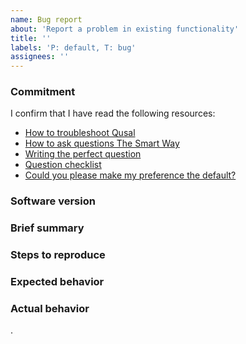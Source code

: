 ```yaml
---
name: Bug report
about: 'Report a problem in existing functionality'
title: ''
labels: 'P: default, T: bug'
assignees: ''
---
```


### Commitment

I confirm that I have read the following resources:

- [How to troubleshoot Qusal](https://github.com/ben-grande/qusal/blob/main/docs/TROUBLESHOOT.md)
- [How to ask questions The Smart Way](http://catb.org/esr/faqs/smart-questions.html)
- [Writing the perfect question](https://codeblog.jonskeet.uk/2010/08/29/writing-the-perfect-question/)
- [Question checklist](https://codeblog.jonskeet.uk/2012/11/24/stack-overflow-question-checklist/)
- [Could you please make my preference the default?](https://www.qubes-os.org/faq/#could-you-please-make-my-preference-the-default)

<!--
If it doesn't affect a large user base, you will have more chance to get our
attention by contributing to the project either helping on support, code or
money contribution than trying to deeply justify why you preferences should be
the default.

If you haven't read at least two of the aforementioned resources, there is a
good chance your text will not be well written and therefore considered
invalid.
-->

### Software version
<!--
You must specify as much information as possible in this category. The
commands shown below are the minimum.
Share the base commit of the project:
  $ git rev-parse HEAD
Share information about the Salt management qube structure:
  https://github.com/ben-grande/qusal/blob/main/docs/TROUBLESHOOT.md#get-salt-management-information
-->



### Brief summary
<!--
Keep it short but understandable. If it requires a bit more explanation, it is
okay to write some long paragraphs, but keep it on topic.
Explain how you would explain someone that doesn't know about computers, was
not by your side seeing your screen when it happened, not through your eyes,
but an outsider eyes.
-->



### Steps to reproduce
<!--
What should we do to get the same state as yours that is causing the bugs?
If you have installed extraneous software from other vendors or modified
settings manually, this should also be mentioned.
-->



### Expected behavior
<!--
What where you expecting to have happened? Why were you expecting that?
-->



### Actual behavior
<!--
What did really happen?
-->


.
